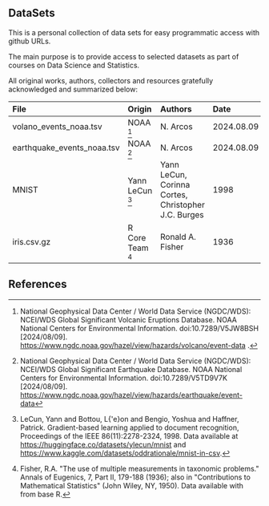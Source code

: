 ## DataSets

This is a personal collection of data sets for easy programmatic access
with github URLs.

The main purpose is to provide access to selected datasets as part of courses on Data Science and Statistics.

All original works, authors, collectors and resources gratefully acknowledged and summarized below:

| File           | Origin | Authors |  Date  | License |
|:---------------|:---------|:--------|:-------|:-------   |
| volano_events_noaa.tsv |  NOAA [^1] | N. Arcos | 2024.08.09 | unrestricted |
| earthquake_events_noaa.tsv |  NOAA [^2] | N. Arcos | 2024.08.09 | unrestricted |
| MNIST | Yann LeCun [^3] | Yann LeCun, Corinna Cortes, Christopher J.C. Burges | 1998 | unrestricted |
| iris.csv.gz | R Core Team [^4] | Ronald A. Fisher | 1936 | unrestricted |

## References

[^1]:  National Geophysical Data Center / World Data Service (NGDC/WDS): NCEI/WDS Global Significant Volcanic Eruptions Database. NOAA National Centers for Environmental Information. doi:10.7289/V5JW8BSH [2024/08/09]. 
https://www.ngdc.noaa.gov/hazel/view/hazards/volcano/event-data .

[^2]:  National Geophysical Data Center / World Data Service (NGDC/WDS): NCEI/WDS Global Significant Earthquake Database. NOAA National Centers for Environmental Information. doi:10.7289/V5TD9V7K [2024/08/09]. 
https://www.ngdc.noaa.gov/hazel/view/hazards/earthquake/event-data

[^3]: LeCun, Yann and Bottou, L{\'e}on and Bengio, Yoshua and Haffner, Patrick. Gradient-based learning applied to document recognition, Proceedings of the IEEE 86(11):2278-2324, 1998. Data available at https://huggingface.co/datasets/ylecun/mnist and https://www.kaggle.com/datasets/oddrationale/mnist-in-csv.

[^4]: Fisher, R.A. "The use of multiple measurements in taxonomic problems." Annals of Eugenics, 7, Part II, 179-188 (1936); also in "Contributions to Mathematical Statistics" (John Wiley, NY, 1950). Data available with from base R.
